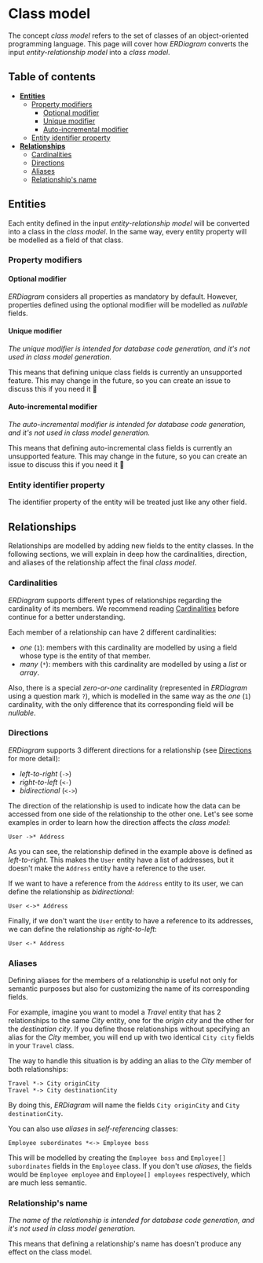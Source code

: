 # Class model

The concept _class model_ refers to the set of classes of an object-oriented programming language. This page will cover
how _ERDiagram_ converts the input _entity-relationship model_ into a _class model_.

## Table of contents

* **[Entities](#entities)**
    + [Property modifiers](#property-modifiers)
        + [Optional modifier](#optional-modifier)
        + [Unique modifier](#unique-modifier)
        + [Auto-incremental modifier](#auto-incremental-modifier)
    + [Entity identifier property](#entity-identifier-property)
* **[Relationships](#relationships)**
    + [Cardinalities](#cardinalities)
    + [Directions](#directions)
    + [Aliases](#aliases)
    + [Relationship's name](#relationships-name)

## Entities

Each entity defined in the input _entity-relationship model_ will be converted into a class in the _class model_. In the
same way, every entity property will be modelled as a field of that class.

### Property modifiers

#### Optional modifier

_ERDiagram_ considers all properties as mandatory by default. However, properties defined using the optional modifier
will be modelled as _nullable_ fields.

#### Unique modifier

_The unique modifier is intended for database code generation, and it's not used in class model generation._

This means that defining unique class fields is currently an unsupported feature. This may change in the future, so you
can create an issue to discuss this if you need it :slightly_smiling_face:

#### Auto-incremental modifier

_The auto-incremental modifier is intended for database code generation, and it's not used in class model generation._

This means that defining auto-incremental class fields is currently an unsupported feature. This may change in
the future, so you can create an issue to discuss this if you need it :slightly_smiling_face:

### Entity identifier property

The identifier property of the entity will be treated just like any other field.

## Relationships

Relationships are modelled by adding new fields to the entity classes. In the following sections, we will explain in
deep how the cardinalities, direction, and aliases of the relationship affect the final _class model_.

### Cardinalities

_ERDiagram_ supports different types of relationships regarding the cardinality of its members. We recommend reading
[Cardinalities](ERDiagram_language.md#cardinalities) before continue for a better understanding.

Each member of a relationship can have 2 different cardinalities:

* _one_ (`1`): members with this cardinality are modelled by using a field whose type is the
  entity of that member.
* _many_ (`*`): members with this cardinality are modelled by using a _list_ or _array_.

Also, there is a special _zero-or-one_ cardinality (represented in _ERDiagram_ using a question mark `?`), which
is modelled in the same way as the _one_ (`1`) cardinality, with the only difference that its corresponding field will
be _nullable_.

### Directions

_ERDiagram_ supports 3 different directions for a relationship (see
[Directions](ERDiagram_language.md#directions) for more detail):

* _left-to-right_ (`->`)
* _right-to-left_ (`<-`)
* _bidirectional_ (`<->`)

The direction of the relationship is used to indicate how the data can be accessed from one side of the relationship to
the other one. Let's see some examples in order to learn how the direction affects the _class model_:

```erdiagram
User ->* Address
```

As you can see, the relationship defined in the example above is defined as _left-to-right_. This makes the `User`
entity have a list of addresses, but it doesn't make the `Address` entity have a reference to the user.

If we want to have a reference from the `Address` entity to its user, we can define the relationship as _bidirectional_:

```erdiagram
User <->* Address
```

Finally, if we don't want the `User` entity to have a reference to its addresses, we can define the relationship as
_right-to-left_:

```erdiagram
User <-* Address
```

### Aliases

Defining aliases for the members of a relationship is useful not only for semantic purposes but also for customizing the
name of its corresponding fields.

For example, imagine you want to model a _Travel_ entity that has 2 relationships to the same _City_ entity, one for the _origin
city_ and the other for the _destination city_. If you define those relationships without specifying an alias for the _City_ member,
you will end up with two identical `City city` fields in your `Travel` class.

The way to handle this situation is by adding an alias to the _City_ member of both relationships:

```erdiagram
Travel *-> City originCity
Travel *-> City destinationCity
```

By doing this, _ERDiagram_ will name the fields `City originCity` and `City destinationCity`.

You can also use _aliases_ in _self-referencing_ classes:

```erdiagram
Employee subordinates *<-> Employee boss
```

This will be modelled by creating the `Employee boss` and `Employee[] subordinates` fields in the `Employee` class. If you don't
use _aliases_, the fields would be `Employee employee` and `Employee[] employees` respectively, which are much less semantic.

### Relationship's name

_The name of the relationship is intended for database code generation, and it's not used in class model generation._

This means that defining a relationship's name has doesn't produce any effect on the class model.
